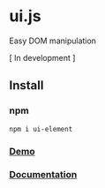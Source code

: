 # ui.js
Easy DOM manipulation

[ In development ]

## Install
### npm
```
npm i ui-element
```

### [Demo](http://naoxink.hol.es/UI)

### [Documentation](http://naoxink.hol.es/UI/docs)
